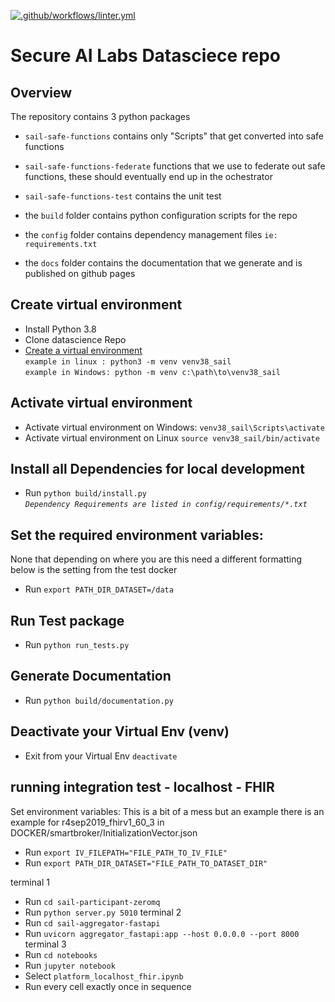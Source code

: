 
[![.github/workflows/linter.yml](https://github.com/secureailabs/datascience/actions/workflows/linter.yml/badge.svg)](https://github.com/secureailabs/datascience/actions/workflows/linter.yml)
# Secure AI Labs Datasciece repo

## Overview
The repository contains 3 python packages 
- `sail-safe-functions` contains only "Scripts" that get converted into safe functions
- `sail-safe-functions-federate` functions that we use to federate out safe functions, these should eventually end up in the ochestrator
- `sail-safe-functions-test` contains the unit test 

- the `build` folder contains python configuration scripts for the repo
- the `config` folder contains dependency management files  `ie: requirements.txt`
- the `docs` folder contains the documentation that we generate and is published on github pages


## Create virtual environment
- Install Python 3.8
- Clone datascience Repo
- [Create a virtual environment](https://docs.python.org/3/library/venv.html) \
`example in linux : python3 -m venv venv38_sail` \
`example in Windows: python -m venv c:\path\to\venv38_sail`

## Activate virtual environment
- Activate virtual environment on Windows: `venv38_sail\Scripts\activate`
- Activate virtual environment on Linux `source venv38_sail/bin/activate`

## Install all Dependencies for local development
- Run `python build/install.py` \
*`Dependency Requirements are listed in config/requirements/*.txt`*

## Set the required environment variables:
None that depending on where you are this need a different formatting below is the setting from the test docker
- Run `export PATH_DIR_DATASET=/data`

## Run Test package
- Run `python run_tests.py`

## Generate Documentation
- Run `python build/documentation.py`

## Deactivate your Virtual Env (venv)
- Exit from your Virtual Env `deactivate`

## running integration test - localhost - FHIR

Set environment variables:
This is a bit of a mess but an example there is an example for r4sep2019_fhirv1_60_3 in DOCKER/smartbroker/InitializationVector.json
- Run `export IV_FILEPATH="FILE_PATH_TO_IV_FILE"`
- Run `export PATH_DIR_DATASET="FILE_PATH_TO_DATASET_DIR"`

terminal 1
- Run `cd sail-participant-zeromq`
- Run `python server.py 5010`
terminal 2
- Run `cd sail-aggregator-fastapi`
- Run `uvicorn aggregator_fastapi:app --host 0.0.0.0 --port 8000`
terminal 3
- Run `cd notebooks`
- Run `jupyter notebook`
- Select `platform_localhost_fhir.ipynb`
- Run every cell exactly once in sequence
